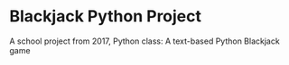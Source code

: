 # Blackjack Python Project
A school project from 2017, Python class:
A text-based Python Blackjack game
